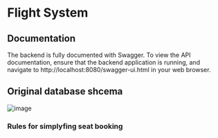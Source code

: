 # Flight System

## Documentation
The backend is fully documented with Swagger. To view the API documentation, ensure that the backend application is running, and navigate to http://localhost:8080/swagger-ui.html in your web browser.
  
## Original database shcema
![image](https://github.com/user-attachments/assets/348ffc8e-882a-4d7b-bacf-44b968ed24ef)

### Rules for simplyfing seat booking
